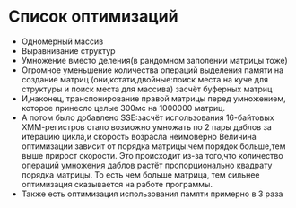 # Список оптимизаций
* Одномерный массив
* Выравнивание структур
* Умножение вместо деления(в рандомном заполении матрицы тоже)
* Огромное уменьшение количества операций выделения памяти на создание матриц
	  (они,кстати,двойные:поиск места на куче для структуры и поиск места для массива) засчёт буферных матриц
* И,наконец, транспонирование правой матрицы перед умножением, которое принесло целые 300мс на 1000000 матриц. 
* А потом было добавлено SSE:засчёт использования 16-байтовых ХММ-регистров 
	  стало возможно умножать по 2 пары даблов за итерацию цикла,и скорость возрасла неимоверно
    Величина оптимизации зависит от порядка матрицы:чем порядок больше,тем выше прирост скорости.
    Это происходит из-за того,что количество операций умножения даблов растёт пропорционально
    квадрату порядка матрицы. То есть чем больше матрица, тем сильнее оптимизация сказывается на работе программы.
* Также есть оптимизация использования памяти примерно в 3 раза
